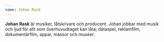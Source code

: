 ```yaml
---
name: Johan Rask
---
```


**Johan Rask** är musiker, låtskrivare och producent. Johan jobbar med musik och ljud för allt som överhuvudtaget kan låta; dataspel, reklamfilm, dokumentärfilm, appar, mässor och muséer.

